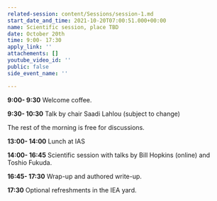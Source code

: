 ```yaml
---
related-session: content/Sessions/session-1.md
start_date_and_time: 2021-10-20T07:00:51.000+00:00
name: Scientific session, place TBD
date: October 20th
time: 9:00- 17:30
apply_link: ''
attachements: []
youtube_video_id: ''
public: false
side_event_name: ''

---
```

**9:00- 9:30** Welcome coffee.

**9:30- 10:30** Talk by chair Saadi Lahlou (subject to change)

The rest of the morning is free for discussions.

**13:00- 14:00** Lunch at IAS

**14:00- 16:45** Scientific session with talks by Bill Hopkins (online) and Toshio Fukuda.

**16:45- 17:30** Wrap-up and authored write-up.

**17:30** Optional refreshments in the IEA yard.